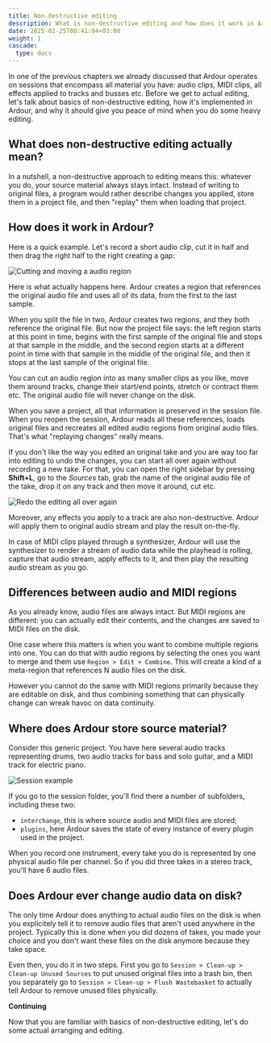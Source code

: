 ```yaml
---
title: Non-destructive editing
description: What is non-destructive editing and how does it work in Ardour?
date: 2025-02-25T00:41:04+03:00
weight: 1
cascade:
  type: docs
---
```


In one of the previous chapters we already discussed that Ardour operates on sessions that encompass all material you have: audio clips, MIDI clips, all effects applied to tracks and busses etc. Before we get to actual editing, let's talk about basics of non-destructive editing, how it's implemented in Ardour, and why it should give you peace of mind when you do some heavy editing.

## What does non-destructive editing actually mean?

In a nutshell, a non-destructive approach to editing means this: whatever you do, your source material always stays intact. Instead of writing to original files, a program would rather describe changes you applied, store them in a project file, and then "replay" them when loading that project.

## How does it work in Ardour?

Here is a quick example. Let's record a short audio clip, cut it in half and then drag the right half to the right creating a gap:

![Cutting and moving a audio region](en/non-destructive-editing-cut-move-example.gif)

Here is what actually happens here. Ardour creates a region that references the original audio file and uses all of its data, from the first to the last sample.

When you split the file in two, Ardour creates two regions, and they both reference the original file. But now the project file says: the left region starts at this point in time, begins with the first sample of the original file and stops at that sample in the middle, and the second region starts at a different point in time with that sample in the middle of the original file, and then it stops at the last sample of the original file.

You can cut an audio region into as many smaller clips as you like, move them around tracks, change their start/end points, stretch or contract them etc. The original audio file will never change on the disk.

When you save a project, all that information is preserved in the session file. When you reopen the session, Ardour reads all these references, loads original files and recreates all edited audio regions from original audio files. That's what "replaying changes" really means.

If you don't like the way you edited an original take and you are way too far into editing to undo the changes, you can start all over again without recording a new take. For that, you can open the right sidebar by pressing **Shift+L**, go to the _Sources_ tab, grab the name of the original audio file of the take, drop it on any track and then move it around, cut etc.

![Redo the editing all over again](en/non-destructive-editing-redo-all-over-again.gif)

Moreover, any effects you apply to a track are also non-destructive. Ardour will apply them to original audio stream and play the result on-the-fly.

In case of MIDI clips played through a synthesizer, Ardour will use the synthesizer to render a stream of audio data while the playhead is rolling, capture that audio stream, apply effects to it, and then play the resulting audio stream as you go. 

## Differences between audio and MIDI regions

As you already know, audio files are always intact. But MIDI regions are different: you can actually edit their contents, and the changes are saved to MIDI files on the disk.

One case where this matters is when you want to combine multiple regions into one. You can do that with audio regions by selecting the ones you want to merge and them use `Region > Edit > Combine`. This will create a kind of a meta-region that references N audio files on the disk.

However you cannot do the same with MIDI regions primarily because they are editable on disk, and thus combining something that can physically change can wreak havoc on data continuity.

## Where does Ardour store source material?

Consider this generic project. You have here several audio tracks representing drums, two audio tracks for bass and solo guitar, and a MIDI track for electric piano.

![Session example](en/session-example.png)

If you go to the session folder, you'll find there a number of subfolders,
including these two:

- `interchange`, this is where source audio and MIDI files are stored;
- `plugins`, here Ardour saves the state of every instance of every plugin used in the project.

When you record one instrument, every take you do is represented by one physical audio file per channel. So if you did three takes in a stereo track, you'll have 6 audio files.

## Does Ardour ever change audio data on disk?

The only time Ardour does anything to actual audio files on the disk is when you explicitely tell it to remove audio files that aren't used anywhere in the project. Typically this is done when you did dozens of takes, you made your choice and you don't want these files on the disk anymore because they take space.

Even then, you do it in two steps. First you go to `Session > Clean-up > Clean-up Unused Sources` to put unused original files into a trash bin, then you separately go to `Session > Clean-up > Flush Wastebasket` to actually tell Ardour to remove unused files physically.

**Continuing**

Now that you are familiar with basics of non-destructive editing, let's do some actual arranging and editing.